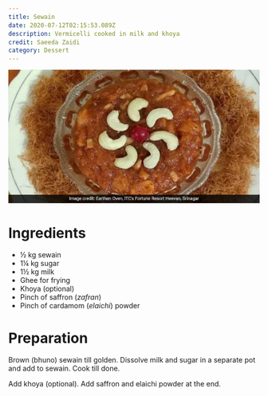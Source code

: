 ```yaml
---
title: Sewain
date: 2020-07-12T02:15:53.089Z
description: Vermicelli cooked in milk and khoya
credit: Saeeda Zaidi
category: Dessert
---
```

![](seewain.webp)

# Ingredients

* ½ kg sewain
* 1¼ kg sugar
* 1½ kg milk
* Ghee for frying
* Khoya (optional)
* Pinch of saffron (*zafran*)
* Pinch of cardamom (*elaichi*) powder

# Preparation
Brown (bhuno) sewain till golden. Dissolve milk and sugar in a separate pot and add to sewain. Cook till done.

Add khoya (optional). Add saffron and elaichi powder at the end.
